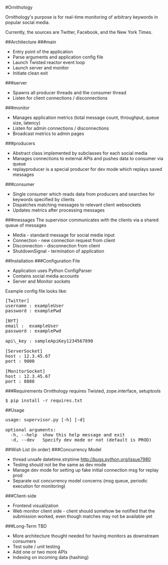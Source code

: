 #Ornithology

Ornithology's purpose is for real-time monitoring of 
arbitrary keywords in popular social media. 

Currently, the sources are Twitter, Facebook, and the New York Times.

##Architecture
###main
* Entry point of the application
* Parse arguments and application config file
* Launch Twisted reactor event loop
* Launch server and monitor
* Initiate clean exit 

###server
* Spawns all producer threads and the consumer thread
* Listen for client connections / disconnections

###monitor
* Manages application metrics (total message count, throughput, queue size, latency)
* Listen for admin connections / disconnections
* Broadcast metrics to admin pages

###producers
* Abstract class implemented by subclasses for each social media
* Manages connections to external APIs and pushes data to consumer via queue
* replayproducer is a special producer for dev mode which replays saved messages

###consumer
* Single consumer which reads data from producers and searches for keywords
specified by clients 
* Dispatches matching messages to relevant client websockets 
* Updates metrics after processing messages

###messages
The supervisor communicates with the clients via a shared queue of messages
* Media - standard message for social media input
* Connection - new connection request from client
* Disconnection - disconnection from client
* ShutdownSignal - termination of application

##Installation
###Configuration File
* Application uses Python ConfigParser
* Contains social media accounts
* Server and Monitor sockets

Example config file looks like:
<pre>
[Twitter]
username : exampleUser
password : examplePwd

[NYT]
email :  exampleUser
password : examplePwd

api\_key : sampleApiKey1234567890

[ServerSocket]
host : 12.3.45.67
port : 9000

[MonitorSocket]
host : 12.3.45.67
port : 8888
</pre>

###Requirements
Ornithology requires Twisted, zope.interface, setuptools
<pre>
$ pip install -r requires.txt
</pre>

##Usage
<pre>
usage: supervisor.py [-h] [-d]

optional arguments:
  -h, --help  show this help message and exit
  -d, --dev   Specify dev mode or not (default is PROD)
</pre>

##Wish List (in order)
###Concurrency Model
* thread unsafe datetime.strptime http://bugs.python.org/issue7980
* Testing should not be the same as dev mode
* Manage dev mode for setting up fake initial connection msg for replay prod
* Separate out concurrency model concerns (msg queue, periodic execution for monitoring)

###Client-side
* Frontend visualization
* Web monitor client side - client should somehow be notified that the submission worked, even though matches may not be available yet

###Long-Term TBD
* More architecture thought needed for having monitors as downstream consumers
* Test suite / unit testing
* Add one or two more APIs
* Indexing on incoming data (hashing)

